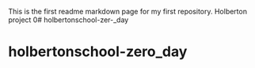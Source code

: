 This is the first readme markdown page for my first repository. Holberton project 0# holbertonschool-zer-_day
# holbertonschool-zero_day
